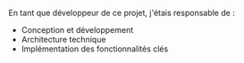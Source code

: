 En tant que développeur de ce projet, j'étais responsable de :

- Conception et développement
- Architecture technique
- Implémentation des fonctionnalités clés
